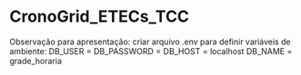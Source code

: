 # CronoGrid_ETECs_TCC

Observação para apresentação:
criar arquivo .env para definir variáveis de ambiente:
DB_USER = 
DB_PASSWORD = 
DB_HOST = localhost
DB_NAME = grade_horaria
